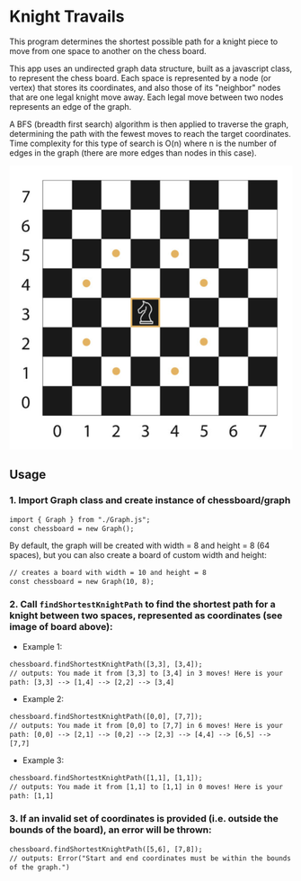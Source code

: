 # Knight Travails
This program determines the shortest possible path for a knight piece to move from one space to another on the chess board.

This app uses an undirected graph data structure, built as a javascript class, to represent the chess board. Each space is represented by a node (or vertex) that stores its coordinates, and also those of its "neighbor" nodes that are one legal knight move away. Each legal move between two nodes represents an edge of the graph.

A BFS (breadth first search) algorithm is then applied to traverse the graph, determining the path with the fewest moves to reach the target coordinates. Time complexity for this type of search is O(n) where n is the number of edges in the graph (there are more edges than nodes in this case).

![chess board](./img/knight-travails.png)

## Usage

### 1. Import Graph class and create instance of chessboard/graph

```
import { Graph } from "./Graph.js";
const chessboard = new Graph();
```

By default, the graph will be created with width = 8 and height = 8 (64 spaces), but you can also create a board of custom width and height:

```
// creates a board with width = 10 and height = 8
const chessboard = new Graph(10, 8);
```

### 2. Call `findShortestKnightPath` to find the shortest path for a knight between two spaces, represented as coordinates (see image of board above):

- Example 1:
```
chessboard.findShortestKnightPath([3,3], [3,4]);
// outputs: You made it from [3,3] to [3,4] in 3 moves! Here is your path: [3,3] --> [1,4] --> [2,2] --> [3,4]
```

- Example 2:
```
chessboard.findShortestKnightPath([0,0], [7,7]);
// outputs: You made it from [0,0] to [7,7] in 6 moves! Here is your path: [0,0] --> [2,1] --> [0,2] --> [2,3] --> [4,4] --> [6,5] --> [7,7]
```

- Example 3:
```
chessboard.findShortestKnightPath([1,1], [1,1]);
// outputs: You made it from [1,1] to [1,1] in 0 moves! Here is your path: [1,1]
```

### 3. If an invalid set of coordinates is provided (i.e. outside the bounds of the board), an error will be thrown:

```
chessboard.findShortestKnightPath([5,6], [7,8]);
// outputs: Error("Start and end coordinates must be within the bounds of the graph.")
```



